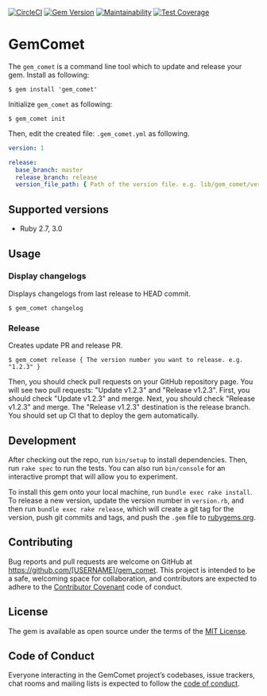 [![CircleCI](https://circleci.com/gh/ryz310/gem_comet.svg?style=svg)](https://circleci.com/gh/ryz310/gem_comet) [![Gem Version](https://badge.fury.io/rb/gem_comet.svg)](https://badge.fury.io/rb/gem_comet) [![Maintainability](https://api.codeclimate.com/v1/badges/bf80edef201ffe5f3c67/maintainability)](https://codeclimate.com/github/ryz310/gem_comet/maintainability) [![Test Coverage](https://api.codeclimate.com/v1/badges/bf80edef201ffe5f3c67/test_coverage)](https://codeclimate.com/github/ryz310/gem_comet/test_coverage)

# GemComet

The `gem_comet` is a command line tool which to update and release your gem.
Install as following:

```
$ gem install 'gem_comet'
```

Initialize `gem_comet` as following:

```
$ gem_comet init
```

Then, edit the created file: `.gem_comet.yml` as following.

```yaml
version: 1

release:
  base_branch: master
  release_branch: release
  version_file_path: { Path of the version file. e.g. lib/gem_comet/version.rb }
```

## Supported versions

* Ruby 2.7, 3.0

## Usage

### Display changelogs

Displays changelogs from last release to HEAD commit.

```
$ gem_comet changelog
```

### Release

Creates update PR and release PR.

```
$ gem_comet release { The version number you want to release. e.g. "1.2.3" }
```

Then, you should check pull requests on your GitHub repository page. You will see two pull requests: "Update v1.2.3" and "Release v1.2.3". First, you should check "Update v1.2.3" and merge. Next, you should check "Release v1.2.3" and merge. The "Release v1.2.3" destination is the release branch. You should set up CI that to deploy the gem automatically.

## Development

After checking out the repo, run `bin/setup` to install dependencies. Then, run `rake spec` to run the tests. You can also run `bin/console` for an interactive prompt that will allow you to experiment.

To install this gem onto your local machine, run `bundle exec rake install`. To release a new version, update the version number in `version.rb`, and then run `bundle exec rake release`, which will create a git tag for the version, push git commits and tags, and push the `.gem` file to [rubygems.org](https://rubygems.org).

## Contributing

Bug reports and pull requests are welcome on GitHub at https://github.com/[USERNAME]/gem_comet. This project is intended to be a safe, welcoming space for collaboration, and contributors are expected to adhere to the [Contributor Covenant](http://contributor-covenant.org) code of conduct.

## License

The gem is available as open source under the terms of the [MIT License](https://opensource.org/licenses/MIT).

## Code of Conduct

Everyone interacting in the GemComet project’s codebases, issue trackers, chat rooms and mailing lists is expected to follow the [code of conduct](https://github.com/[USERNAME]/gem_comet/blob/master/CODE_OF_CONDUCT.md).
